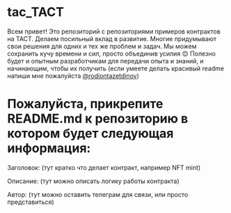 # tac_TACT
Всем привет! Это репозиторий с репозиториями примеров контрактов на TACT. Делаем посильный вклад в развитие. Многие придумывают свои решения для одних и тех же проблем и задач. Мы можем сохранить кучу времени и сил, просто объединив усилия 😊 Полезно будет и опытным разработчикам для передачи опыта и знаний, и начинающим, чтобы их получить (если умеете делать красивый readme напиши мне пожалуйста [@rodiontazetdinov](https://twitter.com/yourprofile))

# Пожалуйста, прикрепите README.md к репозиторию в котором будет следующая информация:

Заголовок: (тут кратко что делает контракт, например NFT mint)

Описание: (тут можно описать логику работы контракта)

Автор: (тут можно оставить телеграм для связи, или просто представиться)
